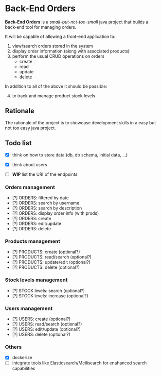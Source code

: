 # Back-End Orders
**Back-End Orders** is a *small-but-not-too-small* java project that builds a back-end tool for managing orders.

It will be capable of allowing a front-end application to:

1. view/search orders stored in the system
2. display order information (along with associated products)
3. perform the usual CRUD operations on orders 
	- create
	- read
	- update
	- delete

In addition to all of the above it should be possible:

4. to track and manage product stock levels


## Rationale

The rationale of the project is to showcase development skills in a easy but not too easy java project.

##  Todo list

- [x] think on how to store data (db, db schema, initial data, ...)
- [x] think about users
- [ ] **WIP** list the URI of the endpoints


### Orders management

- [?] ORDERS: filtered by date
- [?] ORDERS: search by username
- [?] ORDERS: search by description
- [?] ORDERS: display order info (with prods)
- [?] ORDERS: create
- [?] ORDERS: edit/update
- [?] ORDERS: delete


### Products management

- [?] PRODUCTS: create (optional?)
- [?] PRODUCTS: read/search (optional?)
- [?] PRODUCTS: update/edit (optional?)
- [?] PRODUCTS: delete (optional?)


### Stock levels management

- [?] STOCK levels: search (optional?)
- [?] STOCK levels: increase (optional?)


### Users management

- [?] USERS: create (optional?)
- [?] USERS: read/search (optional?)
- [?] USERS: edit/update (optional?)
- [?] USERS: delete (optional?)


### Others

- [x] dockerize
- [ ] integrate tools like Elasticsearch/Meilisearch for enahanced search capabilities